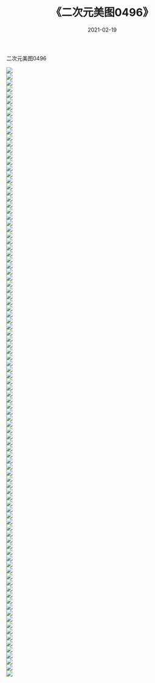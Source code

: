 ﻿---
layout: post
title:  《二次元美图0496》
date:   2021-02-19
img: http://imgx.orgx.ga/二次元/2021/二次元美图0496/000.jpg
categories: [美女, 清纯, 唯美]
---

二次元美图0496

 ![](http://imgx.orgx.ga/二次元/2021/二次元美图0496/001.jpg) <br>![](http://imgx.orgx.ga/二次元/2021/二次元美图0496/002.jpg) <br>![](http://imgx.orgx.ga/二次元/2021/二次元美图0496/003.jpg) <br>![](http://imgx.orgx.ga/二次元/2021/二次元美图0496/004.jpg) <br>![](http://imgx.orgx.ga/二次元/2021/二次元美图0496/005.jpg) <br>![](http://imgx.orgx.ga/二次元/2021/二次元美图0496/006.jpg) <br>![](http://imgx.orgx.ga/二次元/2021/二次元美图0496/007.jpg) <br>![](http://imgx.orgx.ga/二次元/2021/二次元美图0496/008.jpg) <br>![](http://imgx.orgx.ga/二次元/2021/二次元美图0496/009.jpg) <br>![](http://imgx.orgx.ga/二次元/2021/二次元美图0496/010.jpg) <br>![](http://imgx.orgx.ga/二次元/2021/二次元美图0496/011.jpg) <br>![](http://imgx.orgx.ga/二次元/2021/二次元美图0496/012.jpg) <br>![](http://imgx.orgx.ga/二次元/2021/二次元美图0496/013.jpg) <br>![](http://imgx.orgx.ga/二次元/2021/二次元美图0496/014.jpg) <br>![](http://imgx.orgx.ga/二次元/2021/二次元美图0496/015.jpg) <br>![](http://imgx.orgx.ga/二次元/2021/二次元美图0496/016.jpg) <br>![](http://imgx.orgx.ga/二次元/2021/二次元美图0496/017.jpg) <br>![](http://imgx.orgx.ga/二次元/2021/二次元美图0496/018.jpg) <br>![](http://imgx.orgx.ga/二次元/2021/二次元美图0496/019.jpg) <br>![](http://imgx.orgx.ga/二次元/2021/二次元美图0496/020.jpg) <br>![](http://imgx.orgx.ga/二次元/2021/二次元美图0496/021.jpg) <br>![](http://imgx.orgx.ga/二次元/2021/二次元美图0496/022.jpg) <br>![](http://imgx.orgx.ga/二次元/2021/二次元美图0496/023.jpg) <br>![](http://imgx.orgx.ga/二次元/2021/二次元美图0496/024.jpg) <br>![](http://imgx.orgx.ga/二次元/2021/二次元美图0496/025.jpg) <br>![](http://imgx.orgx.ga/二次元/2021/二次元美图0496/026.jpg) <br>![](http://imgx.orgx.ga/二次元/2021/二次元美图0496/027.jpg) <br>![](http://imgx.orgx.ga/二次元/2021/二次元美图0496/028.jpg) <br>![](http://imgx.orgx.ga/二次元/2021/二次元美图0496/029.jpg) <br>![](http://imgx.orgx.ga/二次元/2021/二次元美图0496/030.jpg) <br>![](http://imgx.orgx.ga/二次元/2021/二次元美图0496/031.jpg) <br>![](http://imgx.orgx.ga/二次元/2021/二次元美图0496/032.jpg) <br>![](http://imgx.orgx.ga/二次元/2021/二次元美图0496/033.jpg) <br>![](http://imgx.orgx.ga/二次元/2021/二次元美图0496/034.jpg) <br>![](http://imgx.orgx.ga/二次元/2021/二次元美图0496/035.jpg) <br>![](http://imgx.orgx.ga/二次元/2021/二次元美图0496/036.jpg) <br>![](http://imgx.orgx.ga/二次元/2021/二次元美图0496/037.jpg) <br>![](http://imgx.orgx.ga/二次元/2021/二次元美图0496/038.jpg) <br>![](http://imgx.orgx.ga/二次元/2021/二次元美图0496/039.jpg) <br>![](http://imgx.orgx.ga/二次元/2021/二次元美图0496/040.jpg) <br>![](http://imgx.orgx.ga/二次元/2021/二次元美图0496/041.jpg) <br>![](http://imgx.orgx.ga/二次元/2021/二次元美图0496/042.jpg) <br>![](http://imgx.orgx.ga/二次元/2021/二次元美图0496/043.jpg) <br>![](http://imgx.orgx.ga/二次元/2021/二次元美图0496/044.jpg) <br>![](http://imgx.orgx.ga/二次元/2021/二次元美图0496/045.jpg) <br>![](http://imgx.orgx.ga/二次元/2021/二次元美图0496/046.jpg) <br>![](http://imgx.orgx.ga/二次元/2021/二次元美图0496/047.jpg) <br>![](http://imgx.orgx.ga/二次元/2021/二次元美图0496/048.jpg) <br>![](http://imgx.orgx.ga/二次元/2021/二次元美图0496/049.jpg) <br>![](http://imgx.orgx.ga/二次元/2021/二次元美图0496/050.jpg) <br>![](http://imgx.orgx.ga/二次元/2021/二次元美图0496/051.jpg) <br>![](http://imgx.orgx.ga/二次元/2021/二次元美图0496/052.jpg) <br>![](http://imgx.orgx.ga/二次元/2021/二次元美图0496/053.jpg) <br>![](http://imgx.orgx.ga/二次元/2021/二次元美图0496/054.jpg) <br>![](http://imgx.orgx.ga/二次元/2021/二次元美图0496/055.jpg) <br>![](http://imgx.orgx.ga/二次元/2021/二次元美图0496/056.jpg) <br>![](http://imgx.orgx.ga/二次元/2021/二次元美图0496/057.jpg) <br>![](http://imgx.orgx.ga/二次元/2021/二次元美图0496/058.jpg) <br>![](http://imgx.orgx.ga/二次元/2021/二次元美图0496/059.jpg) <br>![](http://imgx.orgx.ga/二次元/2021/二次元美图0496/060.jpg) <br>![](http://imgx.orgx.ga/二次元/2021/二次元美图0496/061.jpg) <br>![](http://imgx.orgx.ga/二次元/2021/二次元美图0496/062.jpg) <br>![](http://imgx.orgx.ga/二次元/2021/二次元美图0496/063.jpg) <br>![](http://imgx.orgx.ga/二次元/2021/二次元美图0496/064.jpg) <br>![](http://imgx.orgx.ga/二次元/2021/二次元美图0496/065.jpg) <br>![](http://imgx.orgx.ga/二次元/2021/二次元美图0496/066.jpg) <br>![](http://imgx.orgx.ga/二次元/2021/二次元美图0496/067.jpg) <br>![](http://imgx.orgx.ga/二次元/2021/二次元美图0496/068.jpg) <br>![](http://imgx.orgx.ga/二次元/2021/二次元美图0496/069.jpg) <br>![](http://imgx.orgx.ga/二次元/2021/二次元美图0496/070.jpg) <br>![](http://imgx.orgx.ga/二次元/2021/二次元美图0496/071.jpg) <br>![](http://imgx.orgx.ga/二次元/2021/二次元美图0496/072.jpg) <br>![](http://imgx.orgx.ga/二次元/2021/二次元美图0496/073.jpg) <br>![](http://imgx.orgx.ga/二次元/2021/二次元美图0496/074.jpg) <br>![](http://imgx.orgx.ga/二次元/2021/二次元美图0496/075.jpg) <br>![](http://imgx.orgx.ga/二次元/2021/二次元美图0496/076.jpg) <br>![](http://imgx.orgx.ga/二次元/2021/二次元美图0496/077.jpg) <br>![](http://imgx.orgx.ga/二次元/2021/二次元美图0496/078.jpg) <br>![](http://imgx.orgx.ga/二次元/2021/二次元美图0496/079.jpg) <br>![](http://imgx.orgx.ga/二次元/2021/二次元美图0496/080.jpg) <br>![](http://imgx.orgx.ga/二次元/2021/二次元美图0496/081.jpg) <br>![](http://imgx.orgx.ga/二次元/2021/二次元美图0496/082.jpg) <br>![](http://imgx.orgx.ga/二次元/2021/二次元美图0496/083.jpg) <br>![](http://imgx.orgx.ga/二次元/2021/二次元美图0496/084.jpg) <br>![](http://imgx.orgx.ga/二次元/2021/二次元美图0496/085.jpg) <br>![](http://imgx.orgx.ga/二次元/2021/二次元美图0496/086.jpg) <br>![](http://imgx.orgx.ga/二次元/2021/二次元美图0496/087.jpg) <br>![](http://imgx.orgx.ga/二次元/2021/二次元美图0496/088.jpg) <br>![](http://imgx.orgx.ga/二次元/2021/二次元美图0496/089.jpg) <br>![](http://imgx.orgx.ga/二次元/2021/二次元美图0496/090.jpg) <br>![](http://imgx.orgx.ga/二次元/2021/二次元美图0496/091.jpg) <br>![](http://imgx.orgx.ga/二次元/2021/二次元美图0496/092.jpg) <br>![](http://imgx.orgx.ga/二次元/2021/二次元美图0496/093.jpg) <br>![](http://imgx.orgx.ga/二次元/2021/二次元美图0496/094.jpg) <br>![](http://imgx.orgx.ga/二次元/2021/二次元美图0496/095.jpg) <br>![](http://imgx.orgx.ga/二次元/2021/二次元美图0496/096.jpg) <br>![](http://imgx.orgx.ga/二次元/2021/二次元美图0496/097.jpg) <br>![](http://imgx.orgx.ga/二次元/2021/二次元美图0496/098.jpg) <br>![](http://imgx.orgx.ga/二次元/2021/二次元美图0496/099.jpg) <br>![](http://imgx.orgx.ga/二次元/2021/二次元美图0496/100.jpg) <br>